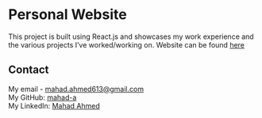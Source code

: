 # Personal Website
This project is built using React.js and showcases my work experience and the various projects I’ve worked/working on. Website can be found [here](https://mahad-a.github.io/mahadahmed/)

## Contact

My email - [mahad.ahmed613@gmail.com](mailto:mahad.ahmed613@gmail.com)  
My GitHub: [mahad-a](https://github.com/mahad-a)  
My LinkedIn: [Mahad Ahmed](https://ca.linkedin.com/in/mahad-ahmed-430b50250)
